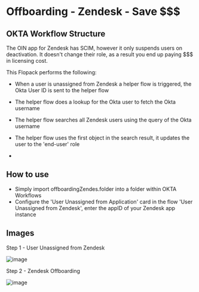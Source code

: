 # Offboarding - Zendesk - Save $$$

## OKTA Workflow Structure

The OIN app for Zendesk has SCIM, however it only suspends users on deactivation. It doesn't change their role, as a result you end up paying $$$ in licensing cost.


This Flopack performs the following:
- When a user is unassigned from Zendesk a helper flow is triggered, the Okta User ID is sent to the helper flow
 - The helper flow does a lookup for the Okta user to fetch the Okta username
  - The helper flow searches all Zendesk users using the query of the Okta username
   - The helper flow uses the first object in the search result, it updates the user to the 'end-user' role

- 

## How to use

- Simply import offboardingZendes.folder into a folder within OKTA Workflows
- Configure the 'User Unassigned from Application' card in the flow 'User Unassigned from Zendesk', enter the appID of your Zendesk app instance

## Images
Step 1 - User Unassigned from Zendesk

![image](https://user-images.githubusercontent.com/22709115/183752802-f416554b-165e-4da9-a8ca-abecb8c58faa.png)

Step 2 - Zendesk Offboarding

![image](https://user-images.githubusercontent.com/22709115/183752838-00a589fc-e213-41de-a72b-8db7de9a671e.png)
